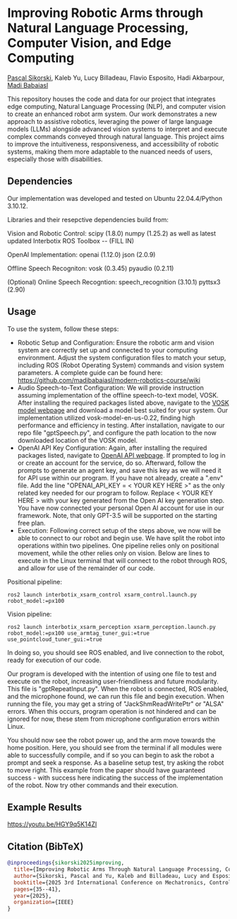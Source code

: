 # Improving Robotic Arms through Natural Language Processing, Computer Vision, and Edge Computing

<a href="https://github.com/Paskul">Pascal Sikorski</a>, Kaleb Yu, Lucy Billadeau, Flavio Esposito, Hadi Akbarpour, <a href="https://github.com/madibabaiasl">Madi Babaiasl</a>

This repository houses the code and data for our project that integrates edge computing, Natural Language Processing (NLP), and computer vision to create an enhanced robot arm system. Our work demonstrates a new approach to assistive robotics, leveraging the power of large language models (LLMs) alongside advanced vision systems to interpret and execute complex commands conveyed through natural language. This project aims to improve the intuitiveness, responsiveness, and accessibility of robotic systems, making them more adaptable to the nuanced needs of users, especially those with disabilities.

## Dependencies 

Our implementation was developed and tested on Ubuntu 22.04.4/Python 3.10.12.

Libraries and their resepctive dependencies build from:

Vision and Robotic Control:
scipy (1.8.0)
numpy (1.25.2)
as well as latest updated Interbotix ROS Toolbox -- (FILL IN)

OpenAI Implementation:
openai (1.12.0)
json (2.0.9)

Offline Speech Recogniton:
vosk (0.3.45)
pyaudio (0.2.11)

(Optional) Online Speech Recogntion:
speech_recognition (3.10.1)
pyttsx3 (2.90)

## Usage

To use the system, follow these steps:

- Robotic Setup and Configuration: Ensure the robotic arm and vision system are correctly set up and connected to your computing environment. Adjust the system configuration files to match your setup, including ROS (Robot Operating System) commands and vision system parameters. A complete guide can be found here: https://github.com/madibabaiasl/modern-robotics-course/wiki
- Audio Speech-to-Text Configuration: We will provide instruction assuming implementation of the offline speech-to-text model, VOSK. After installing the required packages listed above, navigate to the <a href="https://alphacephei.com/vosk/models">VOSK model webpage</a> and download a model best suited for your system. Our implementation utilized vosk-model-en-us-0.22, finding high performance and efficiency in testing. After installation, navigate to our repo file "gptSpeech.py", and configure the path location to the now downloaded location of the VOSK model.
- OpenAI API Key Configuration: Again, after installing the required packages listed, navigate to <a href="https://platform.openai.com/docs/overview">OpenAI API webpage</a>. If prompted to log in or create an account for the service, do so. Afterward, follow the prompts to generate an agent key, and save this key as we will need it for API use within our program. If you have not already, create a ".env" file. Add the line "OPENAI_API_KEY = < YOUR KEY HERE >" as the only related key needed for our program to follow. Replace < YOUR KEY HERE > with your key generated from the Open AI key generation step. You have now connected your personal Open AI account for use in our framework. Note, that only GPT-3.5 will be supported on the starting free plan.
- Execution: Following correct setup of the steps above, we now will be able to connect to our robot and begin use. We have split the robot into operations within two pipelines. One pipeline relies only on positional movement, while the other relies only on vision. Below are lines to execute in the Linux terminal that will connect to the robot through ROS, and allow for use of the remainder of our code.

Positional pipeline:
~~~ 
ros2 launch interbotix_xsarm_control xsarm_control.launch.py robot_model:=px100
~~~ 

Vision pipeline:
~~~
ros2 launch interbotix_xsarm_perception xsarm_perception.launch.py robot_model:=px100 use_armtag_tuner_gui:=true use_pointcloud_tuner_gui:=true 
~~~

In doing so, you should see ROS enabled, and live connection to the robot, ready for execution of our code.

Our program is developed with the intention of using one file to test and execute on the robot, increasing user-friendliness and future modularity. This file is "gptRepeatInput.py". When the robot is connected, ROS enabled, and the microphone found, we can run this file and begin execution. When running the file, you may get a string of "JackShmReadWritePtr" or "ALSA" errors. When this occurs, program operation is not hindered and can be ignored for now, these stem from microphone configuration errors within Linux.

You should now see the robot power up, and the arm move towards the home position. Here, you should see from the terminal if all modules were able to successfully compile, and if so you can begin to ask the robot a prompt and seek a response. As a baseline setup test, try asking the robot to move right. This example from the paper should have guaranteed success - with success here indicating the success of the implementation of the robot. Now try other commands and their execution.

## Example Results 
https://youtu.be/HGY9q5K14ZI

## Citation (BibTeX)
```bibtex
@inproceedings{sikorski2025improving,
  title={Improving Robotic Arms Through Natural Language Processing, Computer Vision, and Edge Computing},
  author={Sikorski, Pascal and Yu, Kaleb and Billadeau, Lucy and Esposito, Flavio and AliAkbarpour, Hadi and Babaias, Madi},
  booktitle={2025 3rd International Conference on Mechatronics, Control and Robotics (ICMCR)},
  pages={35--41},
  year={2025},
  organization={IEEE}
}
